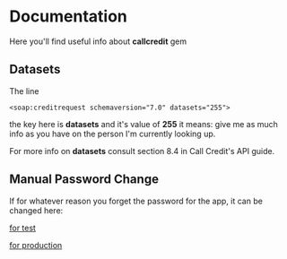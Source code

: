 # Documentation

Here you'll find useful info about **callcredit** gem

## Datasets

The line

    <soap:creditrequest schemaversion="7.0" datasets="255">

the key here is **datasets** and it's value of **255** it means: give
me as much info as you have on the person I'm currently looking up.

For more info on **datasets** consult section 8.4 in Call Credit's API
guide.

## Manual Password Change

If for whatever reason you forget the password for the app, it can be
changed here:

[for test](https://ct.callcreditsecure.co.uk/Prove/ChangePassword/Step1.aspx?p=3)

[for production](https://www.callcreditsecure.co.uk/Prove/ChangePassword/Step1.aspx?p=3)
